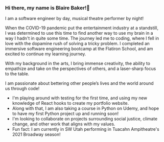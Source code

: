 ### Hi there, my name is Blaire Baker!👋

I am a software engineer by day, musical theatre performer by night!

When the COVID-19 pandemic put the entertainment industry at a standstill, I was determined to use this time to find another way to use my brain in a way I hadn't in quite some time. The journey led me to coding, where I fell in love with the dopamine rush of solving a tricky problem. I completed an immersive software engineering bootcamp at the Flatiron School, and am excited to continue my learning journey.

With my background in the arts, I bring immense creativity, the ability to empathize and take on the perspectives of others, and a laser-sharp focus to the table. 

I am passionate about bettering other people’s lives and the world around us through code!

- I'm playing around with testing for the first time, and using my new knowledge of React hooks to create my portfolio website.
- Along with that, I am also taking a course in Python on Udemy, and hope to have my first Python project up and running soon!
- I'm looking to collaborate on projects surrounding social justice, climate change, and other work that aligns with my values.
- Fun fact: I am currently in SW Utah performing in Tuacahn Ampitheatre's 2021 Broadway season!

<!--
**thequeenbeebs/thequeenbeebs** is a ✨ _special_ ✨ repository because its `README.md` (this file) appears on your GitHub profile.

Here are some ideas to get you started:

- 🔭 I’m currently working on ...
- 🌱 I’m currently learning ...
- 👯 I’m looking to collaborate on ...
- 🤔 I’m looking for help with ...
- 💬 Ask me about ...
- 📫 How to reach me: ...
- 😄 Pronouns: ...
- ⚡ Fun fact: ...
-->
